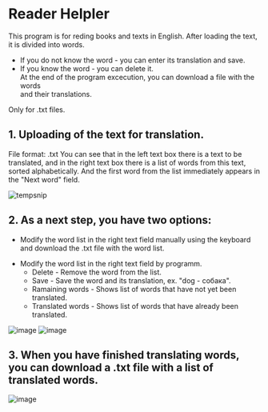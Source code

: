 # Reader Helpler

This program is for reding books and texts in English. After loading the text, it is divided into words. 

- If you do not know the word - you can enter its translation and save.  
- If you know the word - you can delete it.  
At the end of the program excecution, you can download a file with the words  
and their translations.  

Only for .txt files.

## 1. Uploading of the text for translation. 
File format: .txt
You can see that in the left text box there is a text to be translated, and in the right text box there is a list of words from this text, sorted alphabetically.
And the first word from the list immediately appears in the "Next word" field. 

![tempsnip](https://user-images.githubusercontent.com/64638885/118478633-682be900-b710-11eb-8415-b9c84662eb23.png)

## 2. As a next step, you have two options:
- Modify the word list in the right text field manually using the keyboard and download the .txt file with the word list.
+ Modify the word list in the right text field by programm. 
  - Delete - Remove the word from the list. 
  - Save - Save the word and its translation, ex. "dog - собака".
  - Ramaining words - Shows list of words that have not yet been translated.
  - Translated words - Shows list of words that have already been translated.
 
 ![image](https://user-images.githubusercontent.com/64638885/118480595-bd68fa00-b712-11eb-99b4-6b6f16883e89.png) 
 ![image](https://user-images.githubusercontent.com/64638885/118480629-c9ed5280-b712-11eb-91c6-b5fa06673bc4.png)
 
 ## 3. When you have finished translating words, you can download a .txt file with a list of translated words.
 
 ![image](https://user-images.githubusercontent.com/64638885/118480965-3d8f5f80-b713-11eb-88f4-32fcd6ee15bb.png)
